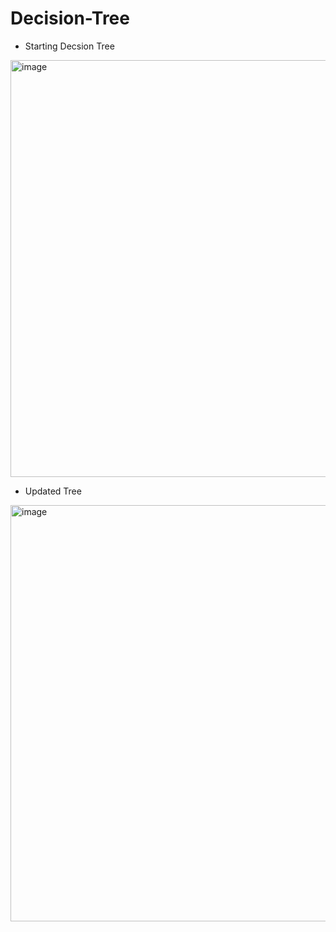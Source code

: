 # Decision-Tree

- Starting Decsion Tree
<img width="1327" height="667" alt="image" src="https://github.com/user-attachments/assets/784eb694-c5dd-4f03-ad04-8f0acab65cde" />

- Updated Tree
<img width="1578" height="666" alt="image" src="https://github.com/user-attachments/assets/0c7c8cd1-eb8f-493b-8090-da03d609dfa5" />
